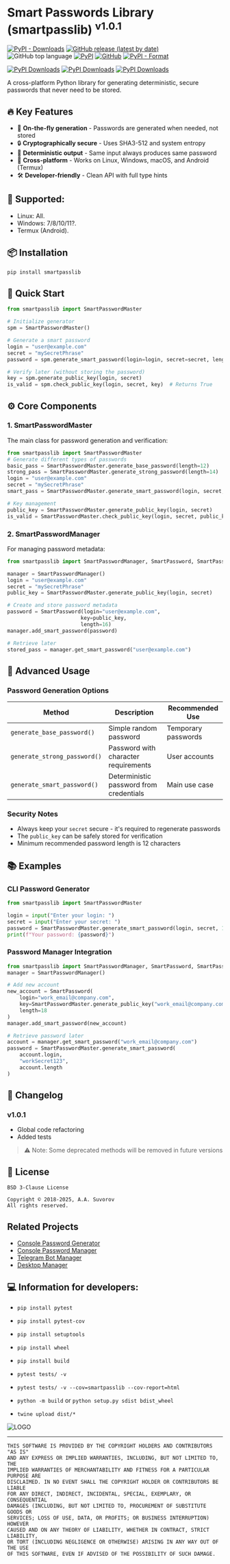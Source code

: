 # Smart Passwords Library (smartpasslib) <sup>v1.0.1</sup>

[![PyPI - Downloads](https://img.shields.io/pypi/dm/smartpasslib?label=pypi%20downloads)](https://pypi.org/project/smartpasslib/)
[![GitHub release (latest by date)](https://img.shields.io/github/v/release/smartlegionlab/smartpasslib)](https://github.com/smartlegionlab/smartpasslib/)
![GitHub top language](https://img.shields.io/github/languages/top/smartlegionlab/smartpasslib)
[![PyPI](https://img.shields.io/pypi/v/smartpasslib)](https://pypi.org/project/smartpasslib)
[![GitHub](https://img.shields.io/github/license/smartlegionlab/smartpasslib)](https://github.com/smartlegionlab/smartpasslib/blob/master/LICENSE)
[![PyPI - Format](https://img.shields.io/pypi/format/smartpasslib)](https://pypi.org/project/smartpasslib)

[![PyPI Downloads](https://static.pepy.tech/badge/smartpasslib)](https://pepy.tech/projects/smartpasslib)
[![PyPI Downloads](https://static.pepy.tech/badge/smartpasslib/month)](https://pepy.tech/projects/smartpasslib)
[![PyPI Downloads](https://static.pepy.tech/badge/smartpasslib/week)](https://pepy.tech/projects/smartpasslib)

A cross-platform Python library for generating deterministic, secure passwords that never need to be stored.

## 🔥 Key Features

- 🚀 **On-the-fly generation** - Passwords are generated when needed, not stored
- 🔒 **Cryptographically secure** - Uses SHA3-512 and system entropy
- 🔄 **Deterministic output** - Same input always produces same password
- 📱 **Cross-platform** - Works on Linux, Windows, macOS, and Android (Termux)
- 🛠️ **Developer-friendly** - Clean API with full type hints

## 🤝 Supported:

- Linux: All.
- Windows: 7/8/10/11?.
- Termux (Android).

## 📦 Installation

```bash
pip install smartpasslib
```

## 🚀 Quick Start

```python
from smartpasslib import SmartPasswordMaster

# Initialize generator
spm = SmartPasswordMaster()

# Generate a smart password
login = "user@example.com"
secret = "mySecretPhrase"
password = spm.generate_smart_password(login=login, secret=secret, length=16)

# Verify later (without storing the password)
key = spm.generate_public_key(login, secret)
is_valid = spm.check_public_key(login, secret, key)  # Returns True
```

## ⚙️ Core Components

### 1. SmartPasswordMaster
The main class for password generation and verification:

```python
from smartpasslib import SmartPasswordMaster
# Generate different types of passwords
basic_pass = SmartPasswordMaster.generate_base_password(length=12)
strong_pass = SmartPasswordMaster.generate_strong_password(length=14)
login = "user@example.com"
secret = "mySecretPhrase"
smart_pass = SmartPasswordMaster.generate_smart_password(login, secret, 16)

# Key management
public_key = SmartPasswordMaster.generate_public_key(login, secret)
is_valid = SmartPasswordMaster.check_public_key(login, secret, public_key)
```

### 2. SmartPasswordManager
For managing password metadata:

```python
from smartpasslib import SmartPasswordManager, SmartPassword, SmartPasswordMaster

manager = SmartPasswordManager()
login = "user@example.com"
secret = "mySecretPhrase"
public_key = SmartPasswordMaster.generate_public_key(login, secret)

# Create and store password metadata
password = SmartPassword(login="user@example.com", 
                        key=public_key, 
                        length=16)
manager.add_smart_password(password)

# Retrieve later
stored_pass = manager.get_smart_password("user@example.com")
```

## 🔧 Advanced Usage

### Password Generation Options
| Method                       | Description                             | Recommended Use     |
|------------------------------|-----------------------------------------|---------------------|
| `generate_base_password()`   | Simple random password                  | Temporary passwords |
| `generate_strong_password()` | Password with character requirements    | User accounts       |
| `generate_smart_password()`  | Deterministic password from credentials | Main use case       |

### Security Notes
- Always keep your `secret` secure - it's required to regenerate passwords
- The `public_key` can be safely stored for verification
- Minimum recommended password length is 12 characters

## 📚 Examples

### CLI Password Generator
```python
from smartpasslib import SmartPasswordMaster

login = input("Enter your login: ")
secret = input("Enter your secret: ")
password = SmartPasswordMaster.generate_smart_password(login, secret, 14)
print(f"Your password: {password}")
```

### Password Manager Integration
```python
from smartpasslib import SmartPasswordManager, SmartPassword, SmartPasswordMaster
manager = SmartPasswordManager()

# Add new account
new_account = SmartPassword(
    login="work_email@company.com",
    key=SmartPasswordMaster.generate_public_key("work_email@company.com", "workSecret123"),
    length=18
)
manager.add_smart_password(new_account)

# Retrieve password later
account = manager.get_smart_password("work_email@company.com")
password = SmartPasswordMaster.generate_smart_password(
    account.login,
    "workSecret123",
    account.length
)
```

## 📝 Changelog

### v1.0.1
- Global code refactoring
- Added tests

> ⚠️ Note: Some deprecated methods will be removed in future versions

## 📜 License
    BSD 3-Clause License
    
    Copyright © 2018-2025, A.A. Suvorov  
    All rights reserved.

## Related Projects
- [Console Password Generator](https://github.com/smartlegionlab/clipassgen/)
- [Console Password Manager](https://github.com/smartlegionlab/clipassman/)
- [Telegram Bot Manager](https://t.me/smartpasswordmanagerbot)
- [Desktop Manager](https://github.com/smartlegionlab/smart_password_manager_desktop/)


## 💻 Information for developers:

- `pip install pytest`
- `pip install pytest-cov`
- `pip install setuptools`
- `pip install wheel`
- `pip install build`

- `pytest tests/ -v`
- `pytest tests/ -v --cov=smartpasslib --cov-report=html`
- `python -m build` or `python setup.py sdist bdist_wheel`
- `twine upload dist/*`

![LOGO](https://github.com/smartlegionlab/smartpasslib/raw/master/data/images/cov.png)

***

    THIS SOFTWARE IS PROVIDED BY THE COPYRIGHT HOLDERS AND CONTRIBUTORS "AS IS"
    AND ANY EXPRESS OR IMPLIED WARRANTIES, INCLUDING, BUT NOT LIMITED TO, THE
    IMPLIED WARRANTIES OF MERCHANTABILITY AND FITNESS FOR A PARTICULAR PURPOSE ARE
    DISCLAIMED. IN NO EVENT SHALL THE COPYRIGHT HOLDER OR CONTRIBUTORS BE LIABLE
    FOR ANY DIRECT, INDIRECT, INCIDENTAL, SPECIAL, EXEMPLARY, OR CONSEQUENTIAL
    DAMAGES (INCLUDING, BUT NOT LIMITED TO, PROCUREMENT OF SUBSTITUTE GOODS OR
    SERVICES; LOSS OF USE, DATA, OR PROFITS; OR BUSINESS INTERRUPTION) HOWEVER
    CAUSED AND ON ANY THEORY OF LIABILITY, WHETHER IN CONTRACT, STRICT LIABILITY,
    OR TORT (INCLUDING NEGLIGENCE OR OTHERWISE) ARISING IN ANY WAY OUT OF THE USE
    OF THIS SOFTWARE, EVEN IF ADVISED OF THE POSSIBILITY OF SUCH DAMAGE.
